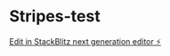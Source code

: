 # Stripes-test

[Edit in StackBlitz next generation editor ⚡️](https://stackblitz.com/~/github.com/Noahmaman/Stripes-test)